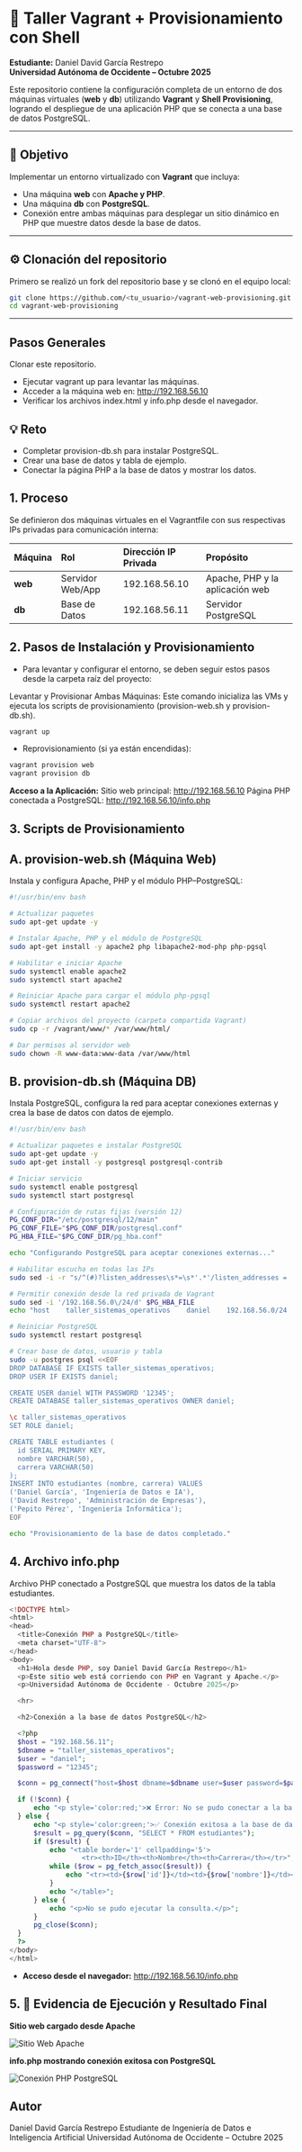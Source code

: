 # 🧾 Taller Vagrant + Provisionamiento con Shell
**Estudiante:** Daniel David García Restrepo  
**Universidad Autónoma de Occidente – Octubre 2025**

Este repositorio contiene la configuración completa de un entorno de dos máquinas virtuales (**web** y **db**) utilizando **Vagrant** y **Shell Provisioning**, logrando el despliegue de una aplicación PHP que se conecta a una base de datos PostgreSQL.

---

## 🎯 Objetivo
Implementar un entorno virtualizado con **Vagrant** que incluya:
- Una máquina **web** con **Apache y PHP**.
- Una máquina **db** con **PostgreSQL**.
- Conexión entre ambas máquinas para desplegar un sitio dinámico en PHP que muestre datos desde la base de datos.

---

## ⚙️ Clonación del repositorio
Primero se realizó un fork del repositorio base y se clonó en el equipo local:

```bash
git clone https://github.com/<tu_usuario>/vagrant-web-provisioning.git
cd vagrant-web-provisioning
```

---

## Pasos Generales
Clonar este repositorio.
- Ejecutar vagrant up para levantar las máquinas.
- Acceder a la máquina web en: http://192.168.56.10
- Verificar los archivos index.html y info.php desde el navegador.

## 💡 Reto
- Completar provision-db.sh para instalar PostgreSQL.
- Crear una base de datos y tabla de ejemplo.
- Conectar la página PHP a la base de datos y mostrar los datos.

## 1. Proceso
Se definieron dos máquinas virtuales en el Vagrantfile con sus respectivas IPs privadas para comunicación interna:


| Máquina | Rol              | Dirección IP Privada | Propósito                       |
| :------ | :--------------- | :------------------- | :------------------------------ |
| **web** | Servidor Web/App | 192.168.56.10        | Apache, PHP y la aplicación web |
| **db**  | Base de Datos    | 192.168.56.11        | Servidor PostgreSQL             |


## 2. Pasos de Instalación y Provisionamiento
- Para levantar y configurar el entorno, se deben seguir estos pasos desde la carpeta raíz del proyecto:

Levantar y Provisionar Ambas Máquinas:
Este comando inicializa las VMs y ejecuta los scripts de provisionamiento (provision-web.sh y provision-db.sh).
```bash
vagrant up
```

- Reprovisionamiento (si ya están encendidas):
```bash
vagrant provision web
vagrant provision db
```

**Acceso a la Aplicación:**
Sitio web principal: http://192.168.56.10
Página PHP conectada a PostgreSQL: http://192.168.56.10/info.php

## 3. Scripts de Provisionamiento
## A. provision-web.sh (Máquina Web)
Instala y configura Apache, PHP y el módulo PHP–PostgreSQL:

```bash
#!/usr/bin/env bash

# Actualizar paquetes
sudo apt-get update -y

# Instalar Apache, PHP y el módulo de PostgreSQL
sudo apt-get install -y apache2 php libapache2-mod-php php-pgsql

# Habilitar e iniciar Apache
sudo systemctl enable apache2
sudo systemctl start apache2

# Reiniciar Apache para cargar el módulo php-pgsql
sudo systemctl restart apache2

# Copiar archivos del proyecto (carpeta compartida Vagrant)
sudo cp -r /vagrant/www/* /var/www/html/

# Dar permisos al servidor web
sudo chown -R www-data:www-data /var/www/html
```

## B. provision-db.sh (Máquina DB)
Instala PostgreSQL, configura la red para aceptar conexiones externas y crea la base de datos con datos de ejemplo.

```bash
#!/usr/bin/env bash

# Actualizar paquetes e instalar PostgreSQL
sudo apt-get update -y
sudo apt-get install -y postgresql postgresql-contrib

# Iniciar servicio
sudo systemctl enable postgresql
sudo systemctl start postgresql

# Configuración de rutas fijas (versión 12)
PG_CONF_DIR="/etc/postgresql/12/main"
PG_CONF_FILE="$PG_CONF_DIR/postgresql.conf"
PG_HBA_FILE="$PG_CONF_DIR/pg_hba.conf"

echo "Configurando PostgreSQL para aceptar conexiones externas..."

# Habilitar escucha en todas las IPs
sudo sed -i -r "s/^(#)?listen_addresses\s*=\s*'.*'/listen_addresses = '*'/" $PG_CONF_FILE

# Permitir conexión desde la red privada de Vagrant
sudo sed -i '/192.168.56.0\/24/d' $PG_HBA_FILE
echo "host    taller_sistemas_operativos    daniel    192.168.56.0/24    md5" | sudo tee -a $PG_HBA_FILE

# Reiniciar PostgreSQL
sudo systemctl restart postgresql

# Crear base de datos, usuario y tabla
sudo -u postgres psql <<EOF
DROP DATABASE IF EXISTS taller_sistemas_operativos;
DROP USER IF EXISTS daniel;

CREATE USER daniel WITH PASSWORD '12345';
CREATE DATABASE taller_sistemas_operativos OWNER daniel;

\c taller_sistemas_operativos
SET ROLE daniel;

CREATE TABLE estudiantes (
  id SERIAL PRIMARY KEY,
  nombre VARCHAR(50),
  carrera VARCHAR(50)
);
INSERT INTO estudiantes (nombre, carrera) VALUES
('Daniel García', 'Ingeniería de Datos e IA'),
('David Restrepo', 'Administración de Empresas'),
('Pepito Pérez', 'Ingeniería Informática');
EOF

echo "Provisionamiento de la base de datos completado."
```

## 4. Archivo info.php
Archivo PHP conectado a PostgreSQL que muestra los datos de la tabla estudiantes.

```php
<!DOCTYPE html>
<html>
<head>
  <title>Conexión PHP a PostgreSQL</title>
  <meta charset="UTF-8">
</head>
<body>
  <h1>Hola desde PHP, soy Daniel David García Restrepo</h1>
  <p>Este sitio web está corriendo con PHP en Vagrant y Apache.</p>
  <p>Universidad Autónoma de Occidente - Octubre 2025</p>

  <hr>

  <h2>Conexión a la base de datos PostgreSQL</h2>

  <?php
  $host = "192.168.56.11";
  $dbname = "taller_sistemas_operativos";
  $user = "daniel";
  $password = "12345";

  $conn = pg_connect("host=$host dbname=$dbname user=$user password=$password");

  if (!$conn) {
      echo "<p style='color:red;'>❌ Error: No se pudo conectar a la base de datos.</p>";
  } else {
      echo "<p style='color:green;'>✅ Conexión exitosa a la base de datos.</p>";
      $result = pg_query($conn, "SELECT * FROM estudiantes");
      if ($result) {
          echo "<table border='1' cellpadding='5'>
                  <tr><th>ID</th><th>Nombre</th><th>Carrera</th></tr>";
          while ($row = pg_fetch_assoc($result)) {
              echo "<tr><td>{$row['id']}</td><td>{$row['nombre']}</td><td>{$row['carrera']}</td></tr>";
          }
          echo "</table>";
      } else {
          echo "<p>No se pudo ejecutar la consulta.</p>";
      }
      pg_close($conn);
  }
  ?>
</body>
</html>
```

- **Acceso desde el navegador:**
http://192.168.56.10/info.php


## 5. 📸 Evidencia de Ejecución y Resultado Final

**Sitio web cargado desde Apache**

![Sitio Web Apache](Sitio_Web_Apache.png)


**info.php mostrando conexión exitosa con PostgreSQL**

![Conexión PHP PostgreSQL](Conexión_PHP_PostgreSQL.png)


## Autor
Daniel David García Restrepo
Estudiante de Ingeniería de Datos e Inteligencia Artificial
Universidad Autónoma de Occidente – Octubre 2025








  
  
  
  




